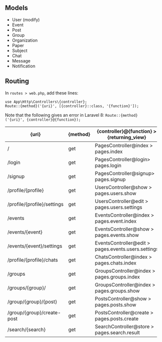 ## Models

- User (modify)
- Event
- Post
- Group
- Organization
- Paper
- Subject
- Chat
- Message
- Notification

## Routing

In `routes > web.php`, add these lines:

`use App\Http\Controllers\{controller};`  
`Route::{method}('{uri}', [{controller}::class, '{function}']);`

Note that the following gives an error in Laravel 8:
`Route::{method}('{uri}', {controller}@{function});`

| {uri}                       | {method} | {controller}@{function} > {returning_view}          |
| --------------------------- | -------- | --------------------------------------------------- |
| /                           | get      | PagesController@index > pages.index                 |
| /login                      | get      | PagesController@login> pages.login                  |
| /signup                     | get      | PagesController@signup> pages.signup                |
| /profile/{profile}          | get      | UsersController@show > pages.users.show             |
| /profile/{profile}/settings | get      | UsersController@edit > pages.users.settings         |
| /events                     | get      | EventsController@index > pages.event.index          |
| /events/{event}             | get      | EventsController@show > pages.events.show           |
| /events/{event}/settings    | get      | EventsController@edit > pages.events.users.settings |
| /profile/{profile}/chats    | get      | ChatsController@index > pages.chats.index           |
| /groups                     | get      | GroupsController@index > pages.groups.index         |
| /groups/{group}/            | get      | GroupsController@index > pages.groups.show          |
| /group/{group}/{post}       | get      | PostsController@show > pages.posts.show             |
| /group/{group}/create-post  | get      | PostsController@create > pages.posts.create         |
| /search/{search}            | get      | SearchController@store > pages.search.result        |
